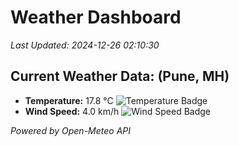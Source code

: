 
# Weather Dashboard

_Last Updated: 2024-12-26 02:10:30_

## Current Weather Data: (Pune, MH)
- **Temperature:** 17.8 °C ![Temperature Badge](https://img.shields.io/badge/Temperature-Low%20Temp-blue)
- **Wind Speed:** 4.0 km/h ![Wind Speed Badge](https://img.shields.io/badge/Wind%20Speed-Low%20Wind-blue)

*Powered by Open-Meteo API*
